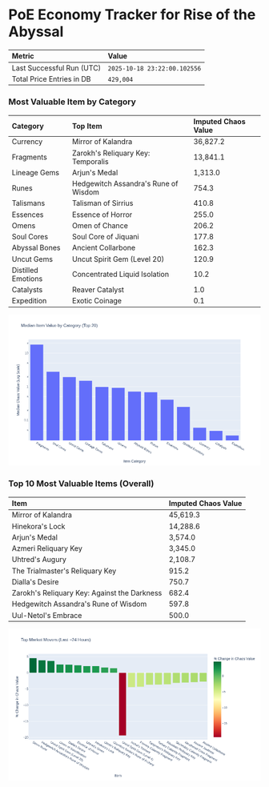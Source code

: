 # PoE Economy Tracker for Rise of the Abyssal

<!-- START_MAINTENANCE -->
| Metric | Value |
|:---|:---|
| Last Successful Run (UTC) | `2025-10-18 23:22:00.102556` |
| Total Price Entries in DB | `429,004` |

<!-- END_MAINTENANCE -->

<!-- START_DATAFRAME_DEBUG -->
<!-- END_DATAFRAME_DEBUG -->

<!-- START_CATEGORY_ANALYSIS -->
### Most Valuable Item by Category
| Category | Top Item | Imputed Chaos Value |
| :--- | :--- | :--- |
| Currency | Mirror of Kalandra | 36,827.2 |
| Fragments | Zarokh's Reliquary Key: Temporalis | 13,841.1 |
| Lineage Gems | Arjun's Medal | 1,313.0 |
| Runes | Hedgewitch Assandra's Rune of Wisdom | 754.3 |
| Talismans | Talisman of Sirrius | 410.8 |
| Essences | Essence of Horror | 255.0 |
| Omens | Omen of Chance | 206.2 |
| Soul Cores | Soul Core of Jiquani | 177.8 |
| Abyssal Bones | Ancient Collarbone | 162.3 |
| Uncut Gems | Uncut Spirit Gem (Level 20) | 120.9 |
| Distilled Emotions | Concentrated Liquid Isolation | 10.2 |
| Catalysts | Reaver Catalyst | 1.0 |
| Expedition | Exotic Coinage | 0.1 |


![Category Analysis Chart](charts/category_analysis.png)
<!-- END_ANALYSIS -->

<!-- START_ANALYSIS -->
### Top 10 Most Valuable Items (Overall)
| Item | Imputed Chaos Value |
| :--- | :--- |
| Mirror of Kalandra | 45,619.3 |
| Hinekora's Lock | 14,288.6 |
| Arjun's Medal | 3,574.0 |
| Azmeri Reliquary Key | 3,345.0 |
| Uhtred's Augury | 2,108.7 |
| The Trialmaster's Reliquary Key | 915.2 |
| Dialla's Desire | 750.7 |
| Zarokh's Reliquary Key: Against the Darkness | 682.4 |
| Hedgewitch Assandra's Rune of Wisdom | 597.8 |
| Uul-Netol's Embrace | 500.0 |


![Market Movers Chart](charts/market_movers.png)
<!-- END_ANALYSIS -->
